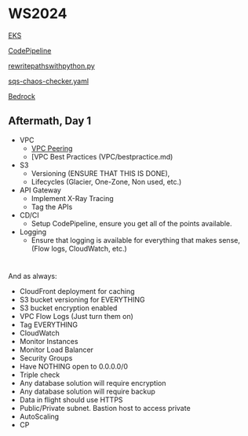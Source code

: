 # WS2024

[EKS](EKS/helper.md)

[CodePipeline](CodePipeline/helper.md)

[rewritepathswithpython.py](Lambda@Edge/rewritepathswithpython.py)

[sqs-chaos-checker.yaml](build-sqs.yaml)

[Bedrock](AI-ML/bedrock.md)

## Aftermath, Day 1
- VPC
    - [VPC Peering](VPC/peering.md)
    - [VPC Best Practices (VPC/bestpractice.md)
- S3
    - Versioning (ENSURE THAT THIS IS DONE),
    - Lifecycles (Glacier, One-Zone, Non used, etc.)
- API Gateway
    - Implement X-Ray Tracing
    - Tag the APIs
- CD/CI
    - Setup CodePipeline, ensure you get all of the points available.
- Logging
    - Ensure that logging is available for everything that makes sense, (Flow logs, CloudWatch, etc.)
#

And as always:
- CloudFront deployment for caching
- S3 bucket versioning for EVERYTHING
- S3 bucket encryption enabled
- VPC Flow Logs (Just turn them on)
- Tag EVERYTHING
- CloudWatch
- Monitor Instances
- Monitor Load Balancer
- Security Groups
- Have NOTHING open to 0.0.0.0/0
- Triple check
- Any database solution will require encryption
- Any database solution will require backup
- Data in flight should use HTTPS
- Public/Private subnet. Bastion host to access private
- AutoScaling
- CP
